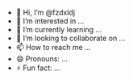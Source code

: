 - 👋 Hi, I’m @fzdxldj
- 👀 I’m interested in ...
- 🌱 I’m currently learning ...
- 💞️ I’m looking to collaborate on ...
- 📫 How to reach me ...
- 😄 Pronouns: ...
- ⚡ Fun fact: ...

<!---
fzdxldj/fzdxldj is a ✨ special ✨ repository because its `README.md` (this file) appears on your GitHub profile.
You can click the Preview link to take a look at your changes.
--->
